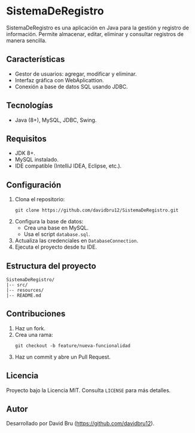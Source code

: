 # SistemaDeRegistro

SistemaDeRegistro es una aplicación en Java para la gestión y registro de información. Permite almacenar, editar, eliminar y consultar registros de manera sencilla.

## Características
- Gestor de usuarios: agregar, modificar y eliminar.
- Interfaz gráfica con WebAplicattion.
- Conexión a base de datos SQL usando JDBC.

## Tecnologías
- Java (8+), MySQL, JDBC, Swing.

## Requisitos
- JDK 8+.
- MySQL instalado.
- IDE compatible (IntelliJ IDEA, Eclipse, etc.).

## Configuración
1. Clona el repositorio:
   ```
   git clone https://github.com/davidbru12/SistemaDeRegistro.git
   ```
2. Configura la base de datos:
   - Crea una base en MySQL.
   - Usa el script `database.sql`.
3. Actualiza las credenciales en `DatabaseConnection`.
4. Ejecuta el proyecto desde tu IDE.

## Estructura del proyecto
```
SistemaDeRegistro/
|-- src/
|-- resources/
|-- README.md
```

## Contribuciones
1. Haz un fork.
2. Crea una rama:
   ```
   git checkout -b feature/nueva-funcionalidad
   ```
3. Haz un commit y abre un Pull Request.

## Licencia
Proyecto bajo la Licencia MIT. Consulta `LICENSE` para más detalles.

## Autor
Desarrollado por David Bru (https://github.com/davidbru12).

